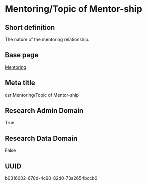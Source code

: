 # Mentoring/Topic of Mentor-ship
## Short definition
The nature of the mentoring relationship.
## Base page
[Mentoring](../../Objects/Mentoring.md)
## Meta title
csr:Mentoring/Topic of Mentor-ship
## Research Admin Domain
True
## Research Data Domain
False
## UUID
b0316002-678d-4c90-82d0-73a2654bccb0
